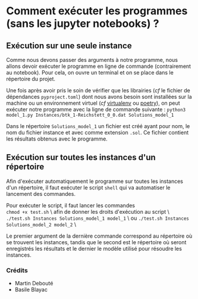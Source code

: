 # Comment exécuter les programmes (sans les jupyter notebooks) ?

## Exécution sur une seule instance

Comme nous devons passer des arguments à notre programme, nous allons devoir exécuter le programme en ligne de commande (contrairement au notebook). Pour cela, on ouvre un terminal et on se place dans le répertoire du projet.

Une fois après avoir pris le soin de vérifier que les librairies (*cf* le fichier de dépendances `pyproject.toml`) dont nous avons besoin sont installées sur la machine ou un environnement virtuel (*cf* [virtualenv](https://virtualenv.pypa.io/en/latest/) ou [poetry](https://python-poetry.org)), on peut exécuter notre programme avec la ligne de commande suivante :
`python3 model_1.py Instances/btk_1-Reichstett_0_0.dat Solutions_model_1`

Dans le répertoire `Solutions_model_1` un fichier est créé ayant pour nom, le nom du fichier instance et avec comme extension `.sol`. Ce fichier contient les résultats obtenus avec le programme.

## Exécution sur toutes les instances d'un répertoire

Afin d'exécuter automatiquement le programme sur toutes les instances d'un répertoire, il faut exécuter le script `shell` qui va automatiser le lancement des commandes.

Pour exécuter le script, il faut lancer les commandes\
`chmod +x test.sh` \ afin de donner les droits d'exécution au script \ `./test.sh Instances Solutions_model_1 model_1` \ ou `./test.sh Instances Solutions_model_2 model_2` \

Le premier argument de la dernière commande correspond au répertoire où se trouvent les instances, tandis que le second est le répertoire où seront enregistrés les résultats et le dernier le modèle utilisé pour résoudre les instances.

### Crédits
- Martin Debouté
- Basile Blayac
